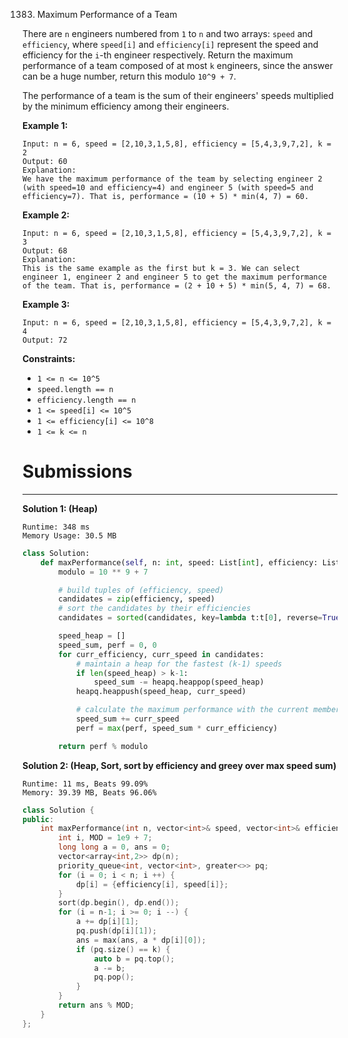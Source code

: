 1383. Maximum Performance of a Team

There are `n` engineers numbered from `1` to `n` and two arrays: `speed` and `efficiency`, where `speed[i]` and `efficiency[i]` represent the speed and efficiency for the `i`-th engineer respectively. Return the maximum performance of a team composed of at most `k` engineers, since the answer can be a huge number, return this modulo `10^9 + 7`.

The performance of a team is the sum of their engineers' speeds multiplied by the minimum efficiency among their engineers. 

 

**Example 1:**
```
Input: n = 6, speed = [2,10,3,1,5,8], efficiency = [5,4,3,9,7,2], k = 2
Output: 60
Explanation: 
We have the maximum performance of the team by selecting engineer 2 (with speed=10 and efficiency=4) and engineer 5 (with speed=5 and efficiency=7). That is, performance = (10 + 5) * min(4, 7) = 60.
```

**Example 2:**
```
Input: n = 6, speed = [2,10,3,1,5,8], efficiency = [5,4,3,9,7,2], k = 3
Output: 68
Explanation:
This is the same example as the first but k = 3. We can select engineer 1, engineer 2 and engineer 5 to get the maximum performance of the team. That is, performance = (2 + 10 + 5) * min(5, 4, 7) = 68.
```

**Example 3:**
```
Input: n = 6, speed = [2,10,3,1,5,8], efficiency = [5,4,3,9,7,2], k = 4
Output: 72
```

**Constraints:**

* `1 <= n <= 10^5`
* `speed.length == n`
* `efficiency.length == n`
* `1 <= speed[i] <= 10^5`
* `1 <= efficiency[i] <= 10^8`
* `1 <= k <= n`

# Submissions
---
**Solution 1: (Heap)**

```
Runtime: 348 ms
Memory Usage: 30.5 MB
```
```python
class Solution:
    def maxPerformance(self, n: int, speed: List[int], efficiency: List[int], k: int) -> int:
        modulo = 10 ** 9 + 7

        # build tuples of (efficiency, speed)
        candidates = zip(efficiency, speed)
        # sort the candidates by their efficiencies
        candidates = sorted(candidates, key=lambda t:t[0], reverse=True)

        speed_heap = []
        speed_sum, perf = 0, 0
        for curr_efficiency, curr_speed in candidates:
            # maintain a heap for the fastest (k-1) speeds
            if len(speed_heap) > k-1:
                speed_sum -= heapq.heappop(speed_heap)
            heapq.heappush(speed_heap, curr_speed)

            # calculate the maximum performance with the current member as the least efficient one in the team
            speed_sum += curr_speed
            perf = max(perf, speed_sum * curr_efficiency)

        return perf % modulo
```

**Solution 2: (Heap, Sort, sort by efficiency and greey over max speed sum)**
```
Runtime: 11 ms, Beats 99.09%
Memory: 39.39 MB, Beats 96.06%
```
```c++
class Solution {
public:
    int maxPerformance(int n, vector<int>& speed, vector<int>& efficiency, int k) {
        int i, MOD = 1e9 + 7;
        long long a = 0, ans = 0;
        vector<array<int,2>> dp(n);
        priority_queue<int, vector<int>, greater<>> pq;
        for (i = 0; i < n; i ++) {
            dp[i] = {efficiency[i], speed[i]};
        }
        sort(dp.begin(), dp.end());
        for (i = n-1; i >= 0; i --) {
            a += dp[i][1];
            pq.push(dp[i][1]);
            ans = max(ans, a * dp[i][0]);
            if (pq.size() == k) {
                auto b = pq.top();
                a -= b;
                pq.pop();
            }
        }
        return ans % MOD;
    }
};
```
